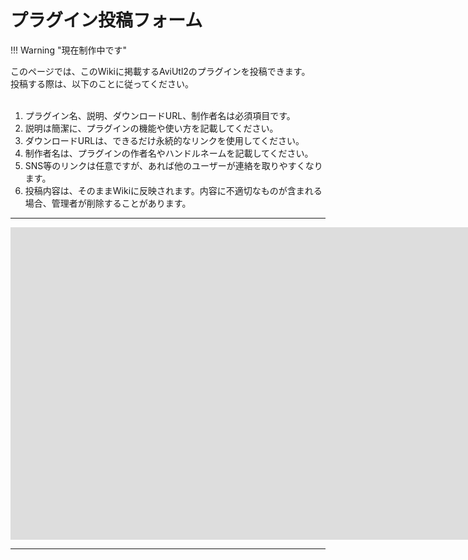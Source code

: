 # プラグイン投稿フォーム

!!! Warning "現在制作中です"

このページでは、このWikiに掲載するAviUtl2のプラグインを投稿できます。<br>
投稿する際は、以下のことに従ってください。<br><br>
1. プラグイン名、説明、ダウンロードURL、制作者名は必須項目です。<br>
2. 説明は簡潔に、プラグインの機能や使い方を記載してください。<br>
3. ダウンロードURLは、できるだけ永続的なリンクを使用してください。<br>
4. 制作者名は、プラグインの作者名やハンドルネームを記載してください。<br>
5. SNS等のリンクは任意ですが、あれば他のユーザーが連絡を取りやすくなります。<br>
6. 投稿内容は、そのままWikiに反映されます。内容に不適切なものが含まれる場合、管理者が削除することがあります。

---

<iframe src="https://docs.google.com/forms/d/e/1FAIpQLScf7Go-ZSdZKM5q3C1Tb85CtB0n78u1joIhXEIV0lPwI4QVcA/viewform?embedded=true" width=100000 height=500 frameborder="0" marginheight="0" marginwidth="0">読み込んでいます…</iframe>

---
